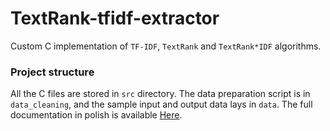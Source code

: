 # TextRank-tfidf-extractor

Custom C implementation of `TF-IDF`, `TextRank` and `TextRank*IDF` algorithms.

### Project structure

All the C files are stored in `src` directory. The data preparation script is in `data_cleaning`, and the sample input and output data lays in `data`. The full documentation in polish is available [Here](/DOCS-polish.pdf).
